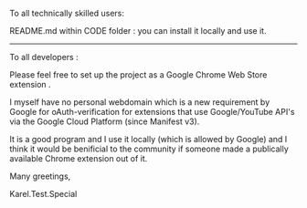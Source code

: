 To all technically skilled users:

README.md within CODE folder : you can install it locally and use it.

----- 
 
To all developers :

Please feel free to set up the project as a Google Chrome Web Store extension . 

I myself have no personal webdomain which is a new requirement by Google for oAuth-verification for extensions that use Google/YouTube API's via the Google Cloud Platform (since Manifest v3).

It is a good program and I use it locally (which is allowed by Google) and I think it would be benificial to the community if someone made a publically available Chrome extension out of it.


Many greetings,

Karel.Test.Special

